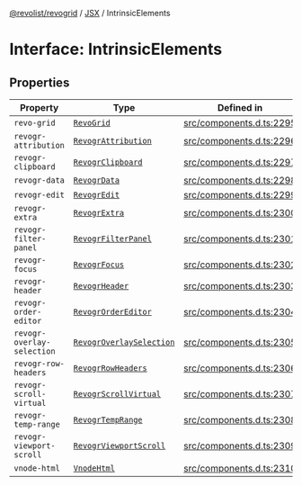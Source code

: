 [@revolist/revogrid](README.md) / [JSX](Namespace.JSX.md) / IntrinsicElements

# Interface: IntrinsicElements

## Properties

| Property | Type | Defined in |
| ------ | ------ | ------ |
| `revo-grid` | [`RevoGrid`](JSX.Interface.RevoGrid.md) | [src/components.d.ts:2295](https://github.com/revolist/revogrid/blob/11c1e89888ac9588cc703e312811b4cdaf67f0fb/src/components.d.ts#L2295) |
| `revogr-attribution` | [`RevogrAttribution`](JSX.Interface.RevogrAttribution.md) | [src/components.d.ts:2296](https://github.com/revolist/revogrid/blob/11c1e89888ac9588cc703e312811b4cdaf67f0fb/src/components.d.ts#L2296) |
| `revogr-clipboard` | [`RevogrClipboard`](JSX.Interface.RevogrClipboard.md) | [src/components.d.ts:2297](https://github.com/revolist/revogrid/blob/11c1e89888ac9588cc703e312811b4cdaf67f0fb/src/components.d.ts#L2297) |
| `revogr-data` | [`RevogrData`](JSX.Interface.RevogrData.md) | [src/components.d.ts:2298](https://github.com/revolist/revogrid/blob/11c1e89888ac9588cc703e312811b4cdaf67f0fb/src/components.d.ts#L2298) |
| `revogr-edit` | [`RevogrEdit`](JSX.Interface.RevogrEdit.md) | [src/components.d.ts:2299](https://github.com/revolist/revogrid/blob/11c1e89888ac9588cc703e312811b4cdaf67f0fb/src/components.d.ts#L2299) |
| `revogr-extra` | [`RevogrExtra`](JSX.Interface.RevogrExtra.md) | [src/components.d.ts:2300](https://github.com/revolist/revogrid/blob/11c1e89888ac9588cc703e312811b4cdaf67f0fb/src/components.d.ts#L2300) |
| `revogr-filter-panel` | [`RevogrFilterPanel`](JSX.Interface.RevogrFilterPanel.md) | [src/components.d.ts:2301](https://github.com/revolist/revogrid/blob/11c1e89888ac9588cc703e312811b4cdaf67f0fb/src/components.d.ts#L2301) |
| `revogr-focus` | [`RevogrFocus`](JSX.Interface.RevogrFocus.md) | [src/components.d.ts:2302](https://github.com/revolist/revogrid/blob/11c1e89888ac9588cc703e312811b4cdaf67f0fb/src/components.d.ts#L2302) |
| `revogr-header` | [`RevogrHeader`](JSX.Interface.RevogrHeader.md) | [src/components.d.ts:2303](https://github.com/revolist/revogrid/blob/11c1e89888ac9588cc703e312811b4cdaf67f0fb/src/components.d.ts#L2303) |
| `revogr-order-editor` | [`RevogrOrderEditor`](JSX.Interface.RevogrOrderEditor.md) | [src/components.d.ts:2304](https://github.com/revolist/revogrid/blob/11c1e89888ac9588cc703e312811b4cdaf67f0fb/src/components.d.ts#L2304) |
| `revogr-overlay-selection` | [`RevogrOverlaySelection`](JSX.Interface.RevogrOverlaySelection.md) | [src/components.d.ts:2305](https://github.com/revolist/revogrid/blob/11c1e89888ac9588cc703e312811b4cdaf67f0fb/src/components.d.ts#L2305) |
| `revogr-row-headers` | [`RevogrRowHeaders`](JSX.Interface.RevogrRowHeaders.md) | [src/components.d.ts:2306](https://github.com/revolist/revogrid/blob/11c1e89888ac9588cc703e312811b4cdaf67f0fb/src/components.d.ts#L2306) |
| `revogr-scroll-virtual` | [`RevogrScrollVirtual`](JSX.Interface.RevogrScrollVirtual.md) | [src/components.d.ts:2307](https://github.com/revolist/revogrid/blob/11c1e89888ac9588cc703e312811b4cdaf67f0fb/src/components.d.ts#L2307) |
| `revogr-temp-range` | [`RevogrTempRange`](JSX.Interface.RevogrTempRange.md) | [src/components.d.ts:2308](https://github.com/revolist/revogrid/blob/11c1e89888ac9588cc703e312811b4cdaf67f0fb/src/components.d.ts#L2308) |
| `revogr-viewport-scroll` | [`RevogrViewportScroll`](JSX.Interface.RevogrViewportScroll.md) | [src/components.d.ts:2309](https://github.com/revolist/revogrid/blob/11c1e89888ac9588cc703e312811b4cdaf67f0fb/src/components.d.ts#L2309) |
| `vnode-html` | [`VnodeHtml`](JSX.Interface.VnodeHtml.md) | [src/components.d.ts:2310](https://github.com/revolist/revogrid/blob/11c1e89888ac9588cc703e312811b4cdaf67f0fb/src/components.d.ts#L2310) |
